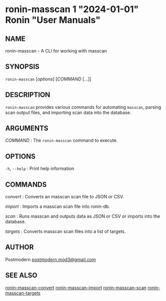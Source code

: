 # ronin-masscan 1 "2024-01-01" Ronin "User Manuals"

## NAME

ronin-masscan - A CLI for working with masscan

## SYNOPSIS

`ronin-masscan` [*options*] [*COMMAND* [...]]

## DESCRIPTION

`ronin-masscan` provides various commands for automating `masscan`, parsing
scan output files, and importing scan data into the database.

## ARGUMENTS

*COMMAND*
: The `ronin-masscan` command to execute.

## OPTIONS

`-h`, `--help`
: Print help information

## COMMANDS

*convert*
: Converts an masscan scan file to JSON or CSV.

*import*
: Imports a masscan scan file into ronin-db.

*scan*
: Runs masscan and outputs data as JSON or CSV or imports into the database.

*targets*
: Converts masscan scan files into a list of targets.

## AUTHOR

Postmodern <postmodern.mod3@gmail.com>

## SEE ALSO

[ronin-masscan-convert](ronin-masscan-convert.1.md) [ronin-masscan-import](ronin-masscan-import.1.md) [ronin-masscan-scan](ronin-masscan-scan.1.md) [ronin-masscan-targets](ronin-masscan-targets.1.md)
